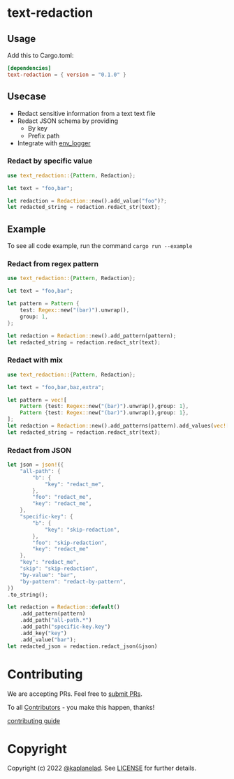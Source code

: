 # text-redaction

## Usage
Add this to Cargo.toml:
```toml
[dependencies]
text-redaction = { version = "0.1.0" }
```

## Usecase
 - Redact sensitive information from a text text file
 - Redact JSON schema by providing
    - By key
    - Prefix path
 - Integrate with [env_logger](./text-redaction//examples/logger/env-logger)


### Redact by specific value 

```rs
use text_redaction::{Pattern, Redaction};

let text = "foo,bar";

let redaction = Redaction::new().add_value("foo")?;
let redacted_string = redaction.redact_str(text);
```


## Example

To see all code example, run the command `cargo run --example`

### Redact from regex pattern

```rs
use text_redaction::{Pattern, Redaction};

let text = "foo,bar";

let pattern = Pattern {
    test: Regex::new("(bar)").unwrap(),
    group: 1,
};

let redaction = Redaction::new().add_pattern(pattern);
let redacted_string = redaction.redact_str(text);
```

### Redact with mix
```rs
use text_redaction::{Pattern, Redaction};

let text = "foo,bar,baz,extra";

let pattern = vec![
    Pattern {test: Regex::new("(bar)").unwrap(),group: 1},
    Pattern {test: Regex::new("(bar)").unwrap(),group: 1},
];
let redaction = Redaction::new().add_patterns(pattern).add_values(vec!["baz", "extra"]);
let redacted_string = redaction.redact_str(text);
```

### Redact from JSON
```rs
let json = json!({
    "all-path": {
        "b": {
            "key": "redact_me",
        },
        "foo": "redact_me",
        "key": "redact_me",
    },
    "specific-key": {
        "b": {
            "key": "skip-redaction",
        },
        "foo": "skip-redaction",
        "key": "redact_me"
    },
    "key": "redact_me",
    "skip": "skip-redaction",
    "by-value": "bar",
    "by-pattern": "redact-by-pattern",
})
.to_string();

let redaction = Redaction::default()
    .add_pattern(pattern)
    .add_path("all-path.*")
    .add_path("specific-key.key")
    .add_key("key")
    .add_value("bar");
let redacted_json = redaction.redact_json(&json)
```

# Contributing

We are accepting PRs. Feel free to [submit PRs](https://github.com/rusty-ferris-club/text-redaction/pulls).

To all [Contributors](https://github.com/rusty-ferris-club/text-redaction/graphs/contributors) - you make this happen, thanks!

[contributing guide](CONTRIBUTING.md)

# Copyright

Copyright (c) 2022 [@kaplanelad](https://github.com/kaplanelad). See [LICENSE](LICENSE) for further details.

